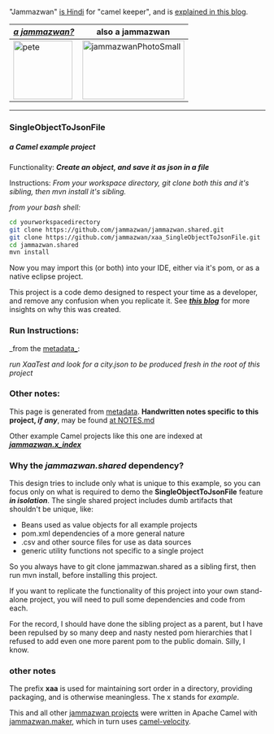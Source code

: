 "Jammazwan" [is Hindi](href="https://books.google.com/books?id=_kWROaer5UsC&amp;pg=PA1138&amp;lpg=PA1138&amp;dq=jammazwan+camel+keeper+hindi&amp;source=bl&amp;ots=7FaF5BXK_F&amp;sig=Cg-U5ORP3dHrFycaCFvo34GdpZ0&amp;hl=en&amp;sa=X&amp;ved=0ahUKEwj8v4OV3YbNAhVjpIMKHSYUB_oQ6AEIHDAA#v=onepage&amp;q=jammazwan%20camel%20keeper%20hindi&amp;f=false) for "camel keeper", and is [explained in this blog](https://betterologist.net/2016/05/jammazwan-projects-for-learning-apache-camel/).

|[**_a jammazwan?_**](https://betterologist.net/2016/06/jammazwan-for-hire/)|also a jammazwan|
| --- | --- |
|<img class="style-svg" src="https://betterologist.net/wp-content/uploads/2016/05/pete-300x297.jpg" alt="pete" width="116" height="115" />|<img class="style-svg" src="https://betterologist.net/wp-content/uploads/2016/05/jammazwanPhotoSmall.png" alt="jammazwanPhotoSmall" width="200" height="116" />|

---

### SingleObjectToJsonFile 
##### _a Camel example project_

Functionality: **_Create an object, and save it as json in a file_**

Instructions: _From your workspace directory, git clone both this and it's sibling, then mvn install it's sibling._

_from your bash shell:_

```bash
cd yourworkspacedirectory
git clone https://github.com/jammazwan/jammazwan.shared.git
git clone https://github.com/jammazwan/xaa_SingleObjectToJsonFile.git
cd jammazwan.shared
mvn install 
```
Now you may import this (or both) into your IDE, either via it's pom, or as a native eclipse project.

This project is a code demo designed to respect your time as a developer, and remove any confusion when you replicate it. See [**_this blog_**](https://betterologist.net/2016/05/jammazwan-projects-for-learning-apache-camel/) for more insights on why this was created.

### Run Instructions:

_from the [metadata_](https://github.com/jammazwan/jammazwan.maker/blob/master/src/main/resources/xyzprojects.json):

_run XaaTest and look for a city.json to be produced fresh in the root of this project_

### Other notes:

This page is generated from [metadata](https://github.com/jammazwan/jammazwan.maker/blob/master/src/main/resources/xyzprojects.json). **Handwritten notes specific to this project, _if any_**, may be found [at NOTES.md](NOTES.md)

Other example Camel projects like this one are indexed at [**_jammazwan.x_index_**](https://github.com/jammazwan/jammazwan.x_index)

### Why the _jammazwan.shared_ dependency?

This design tries to include only what is unique to this example, 
so you can focus only on what is required to demo the **SingleObjectToJsonFile** feature **_in isolation_**.
The single shared project includes dumb artifacts that shouldn't be unique, like:

 * Beans used as value objects for all example projects
 * pom.xml dependencies of a more general nature
 * .csv and other source files for use as data sources
 * generic utility functions not specific to a single project

So you always have to git clone jammazwan.shared as a sibling first, 
then run mvn install, before installing this project.

If you want to replicate the functionality of this project into your own stand-alone project, you will need to pull some dependencies and code from each.

For the record, I should have done the sibling project as a parent, but I have been repulsed by so many deep and nasty nested pom hierarchies that I refused to add even one more parent pom to the public domain. Silly, I know.

### other notes

The prefix **xaa** is used for maintaining sort order in a directory, providing packaging, and is otherwise meaningless. The x stands for _example_.

This and all other [jammazwan projects](https://github.com/jammazwan) were written in Apache Camel with [jammazwan.maker](https://github.com/jammazwan/jammazwan.maker), which in turn uses [camel-velocity](http://camel.apache.org/velocity.html).